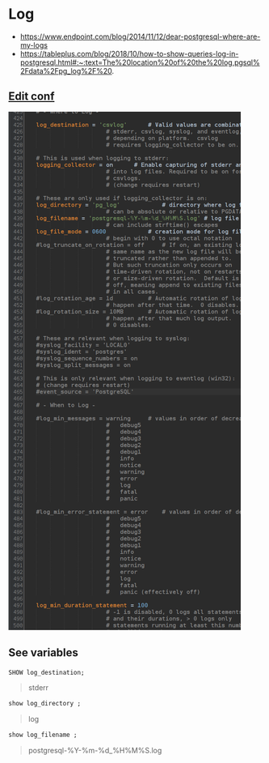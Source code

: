 # Log

* https://www.endpoint.com/blog/2014/11/12/dear-postgresql-where-are-my-logs
* https://tableplus.com/blog/2018/10/how-to-show-queries-log-in-postgresql.html#:~:text=The%20location%20of%20the%20log,pgsql%2Fdata%2Fpg_log%2F%20.

## [Edit conf](https://github.com/Janis-Rullis-IT/sql/edit/master/postgresql/Conf.md)

![img/slow-log.png](img/slow-log.png)

## See variables

```sql
SHOW log_destination;
```
> stderr

```sql
show log_directory ;
```
> log

```sql
show log_filename ;
```

> postgresql-%Y-%m-%d_%H%M%S.log
